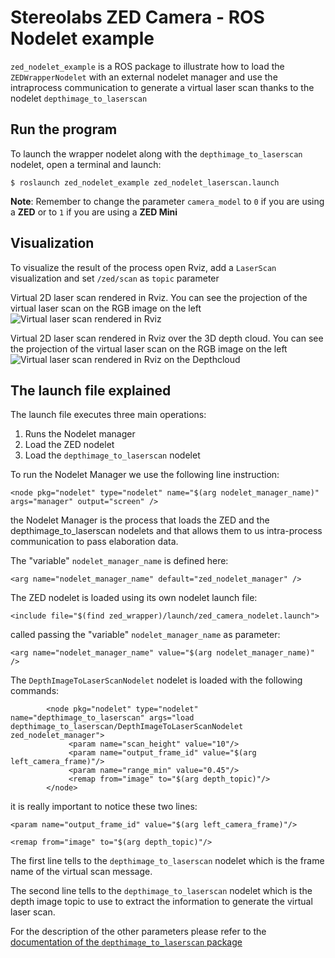 # Stereolabs ZED Camera - ROS Nodelet example

`zed_nodelet_example` is a ROS package to illustrate how to load the `ZEDWrapperNodelet` with an external nodelet manager and use the intraprocess communication to generate a virtual laser scan thanks to the nodelet `depthimage_to_laserscan`

## Run the program

To launch the wrapper nodelet along with the `depthimage_to_laserscan` nodelet, open a terminal and launch:

`$ roslaunch zed_nodelet_example zed_nodelet_laserscan.launch`

**Note**: Remember to change the parameter `camera_model` to `0` if you are using a **ZED** or to `1` if you are using a **ZED Mini**

## Visualization
To visualize the result of the process open Rviz, add a `LaserScan` visualization and set `/zed/scan` as `topic` parameter

Virtual 2D laser scan rendered in Rviz. You can see the projection of the virtual laser scan on the RGB image on the left
![Virtual laser scan rendered in Rviz](images/laserscan.png)

Virtual 2D laser scan rendered in Rviz over the 3D depth cloud. You can see the projection of the virtual laser scan on the RGB image on the left
![Virtual laser scan rendered in Rviz on the Depthcloud](images/laserscan-depthcloud.png)

## The launch file explained
The launch file executes three main operations:

1. Runs the Nodelet manager
2. Load the ZED nodelet
3. Load the `depthimage_to_laserscan` nodelet

To run the Nodelet Manager we use the following line instruction:

```<node pkg="nodelet" type="nodelet" name="$(arg nodelet_manager_name)"  args="manager" output="screen" />```

the Nodelet Manager is the process that loads the ZED and the depthimage_to_laserscan nodelets and that allows them to us intra-process communication to pass elaboration data. 

The "variable" `nodelet_manager_name` is defined here:

```<arg name="nodelet_manager_name" default="zed_nodelet_manager" />```

The ZED nodelet is loaded using its own nodelet launch file:

```<include file="$(find zed_wrapper)/launch/zed_camera_nodelet.launch">```

called passing the "variable" `nodelet_manager_name` as parameter:

```<arg name="nodelet_manager_name" value="$(arg nodelet_manager_name)" />```

The `DepthImageToLaserScanNodelet` nodelet is loaded with the following commands:
```
        <node pkg="nodelet" type="nodelet" name="depthimage_to_laserscan" args="load depthimage_to_laserscan/DepthImageToLaserScanNodelet zed_nodelet_manager">
             <param name="scan_height" value="10"/>
             <param name="output_frame_id" value="$(arg left_camera_frame)"/>
             <param name="range_min" value="0.45"/>
             <remap from="image" to="$(arg depth_topic)"/>
        </node>
```

it is really important to notice these two lines:

```<param name="output_frame_id" value="$(arg left_camera_frame)"/>```

```<remap from="image" to="$(arg depth_topic)"/>```

The first line tells to the `depthimage_to_laserscan` nodelet which is the frame name of the virtual scan message.

The second line tells to the `depthimage_to_laserscan` nodelet which is the depth image topic to use to extract the information to generate the virtual laser scan. 

For the description of the other parameters please refer to the [documentation of the `depthimage_to_laserscan` package](http://wiki.ros.org/depthimage_to_laserscan)



